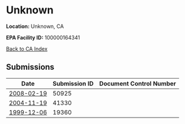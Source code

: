 # Unknown

**Location:** Unknown, CA

**EPA Facility ID:** 100000164341

[Back to CA Index](../../index.md)

## Submissions

| Date | Submission ID | Document Control Number |
|------|--------------|-------------------------|
| [2008-02-19](submissions/50925.md) | 50925 |  |
| [2004-11-19](submissions/41330.md) | 41330 |  |
| [1999-12-06](submissions/19360.md) | 19360 |  |

